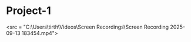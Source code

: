 # Project-1

<src = "C:\Users\tirth\Videos\Screen Recordings\Screen Recording 2025-09-13 183454.mp4">
